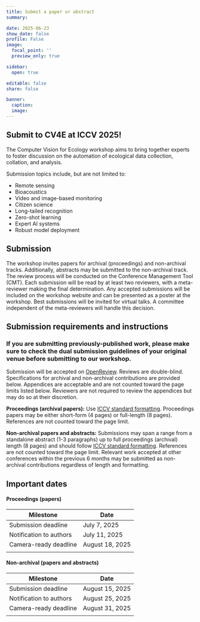 ```yaml
---
title: Submit a paper or abstract
summary:

date: 2025-06-23
show_date: false
profile: False
image:
  focal_point: ''
  preview_only: true

sidebar:
  open: true

editable: false
share: false

banner:
  caption:
  image:
---
```


## Submit to CV4E at ICCV 2025!

The Computer Vision for Ecology workshop aims to bring together experts to foster discussion on the automation of ecological data collection, collation, and analysis.

Submission topics include, but are not limited to:
- Remote sensing  
- Bioacoustics  
- Video and image-based monitoring  
- Citizen science  
- Long-tailed recognition  
- Zero-shot learning  
- Expert AI systems  
- Robust model deployment

## Submission

The workshop invites papers for archival (proceedings) and non-archival tracks. Additionally, abstracts may be submitted to the non-archival track. The review process will be conducted on the Conference Management Tool (CMT). Each submission will be read by at least two reviewers, with a meta-reviewer making the final determination. Any accepted submissions will be included on the workshop website and can be presented as a poster at the workshop. Best submissions will be invited for virtual talks. A committee independent of the meta-reviewers will handle this decision.

## Submission requirements and instructions

### If you are submitting previously-published work, please make sure to check the dual submission guidelines of your original venue before submitting to our workshop.

Submission will be accepted on [OpenReview](https://openreview.net/group?id=thecvf.com/ICCV/2025/Workshop/CV4E_Non-Archival). Reviews are double-blind. Specifications for archival and non-archival contributions are provided below. Appendices are acceptable and are not counted toward the page limits listed below. Reviewers are not required to review the appendices but may do so at their discretion.

**Proceedings (archival papers):** Use [ICCV standard formatting](https://iccv.thecvf.com/Conferences/2025/AuthorGuidelines). Proceedings papers may be either short-form (4 pages) or full-length (8 pages). References are not counted toward the page limit.

**Non-archival papers and abstracts:** Submissions may span a range from a standalone abstract (1-3 paragraphs) up to full proceedings (archival) length (8 pages) and should follow [ICCV standard formatting](https://iccv.thecvf.com/Conferences/2025/AuthorGuidelines). References are not counted toward the page limit. Relevant work accepted at other conferences within the previous 6 months may be submitted as non-archival contributions regardless of length and formatting.


## Important dates


#### Proceedings (papers)

| Milestone | Date |
|-|-|
| Submission deadline | July 7, 2025 |
| Notification to authors | July 11, 2025 |
| Camera-ready deadline | August 18, 2025 |
|||

#### Non-archival (papers and abstracts)

| Milestone | Date |
|-|-|
| Submission deadline | August 15, 2025 |
| Notification to authors | August 25, 2025 |
| Camera-ready deadline | August 31, 2025 |
|||
